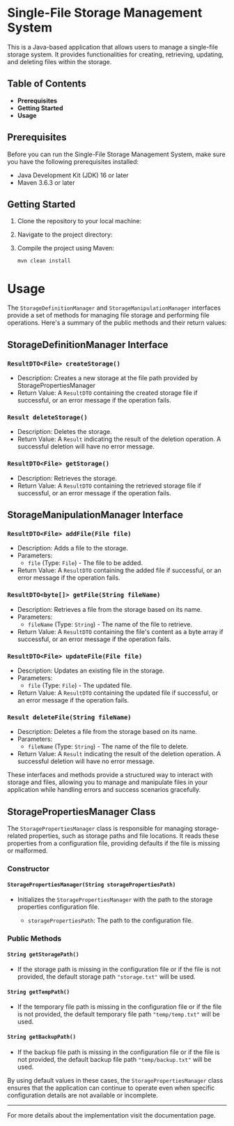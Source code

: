 # Single-File Storage Management System

This is a Java-based application that allows users to manage a single-file storage system. It provides functionalities for creating, retrieving, updating, and deleting files within the storage.

## Table of Contents

- **Prerequisites**
- **Getting Started**
- **Usage**


## Prerequisites

Before you can run the Single-File Storage Management System, make sure you have the following prerequisites installed:

- Java Development Kit (JDK) 16 or later
- Maven 3.6.3 or later

## Getting Started

1. Clone the repository to your local machine:


2. Navigate to the project directory:


3. Compile the project using Maven:

   ```
   mvn clean install
   ```

# Usage

The `StorageDefinitionManager` and `StorageManipulationManager` interfaces provide a set of methods for managing file storage and performing file operations. Here's a summary of the public methods and their return values:

## StorageDefinitionManager Interface

### `ResultDTO<File> createStorage()`

- Description: Creates a new storage at the file path provided by StoragePropertiesManager
- Return Value: A `ResultDTO` containing the created storage file if successful, or an error message if the operation fails.

### `Result deleteStorage()`

- Description: Deletes the storage.
- Return Value: A `Result` indicating the result of the deletion operation. A successful deletion will have no error message.

### `ResultDTO<File> getStorage()`

- Description: Retrieves the storage.
- Return Value: A `ResultDTO` containing the retrieved storage file if successful, or an error message if the operation fails.

## StorageManipulationManager Interface

### `ResultDTO<File> addFile(File file)`

- Description: Adds a file to the storage.
- Parameters:
   - `file` (Type: `File`) - The file to be added.
- Return Value: A `ResultDTO` containing the added file if successful, or an error message if the operation fails.

### `ResultDTO<byte[]> getFile(String fileName)`

- Description: Retrieves a file from the storage based on its name.
- Parameters:
   - `fileName` (Type: `String`) - The name of the file to retrieve.
- Return Value: A `ResultDTO` containing the file's content as a byte array if successful, or an error message if the operation fails.

### `ResultDTO<File> updateFile(File file)`

- Description: Updates an existing file in the storage.
- Parameters:
   - `file` (Type: `File`) - The updated file.
- Return Value: A `ResultDTO` containing the updated file if successful, or an error message if the operation fails.

### `Result deleteFile(String fileName)`

- Description: Deletes a file from the storage based on its name.
- Parameters:
   - `fileName` (Type: `String`) - The name of the file to delete.
- Return Value: A `Result` indicating the result of the deletion operation. A successful deletion will have no error message.

These interfaces and methods provide a structured way to interact with storage and files, allowing you to manage and manipulate files in your application while handling errors and success scenarios gracefully.

## StoragePropertiesManager Class

The `StoragePropertiesManager` class is responsible for managing storage-related properties, such as storage paths and file locations. It reads these properties from a configuration file, providing defaults if the file is missing or malformed.

### Constructor

#### `StoragePropertiesManager(String storagePropertiesPath)`

- Initializes the `StoragePropertiesManager` with the path to the storage properties configuration file.

    - `storagePropertiesPath`: The path to the configuration file.

### Public Methods

#### `String getStoragePath()`

- If the storage path is missing in the configuration file or if the file is not provided, the default storage path `"storage.txt"` will be used.

#### `String getTempPath()`

- If the temporary file path is missing in the configuration file or if the file is not provided, the default temporary file path `"temp/temp.txt"` will be used.

#### `String getBackupPath()`

- If the backup file path is missing in the configuration file or if the file is not provided, the default backup file path `"temp/backup.txt"` will be used.

By using default values in these cases, the `StoragePropertiesManager` class ensures that the application can continue to operate even when specific configuration details are not available or incomplete.

___

For more details about the implementation visit the documentation page.
